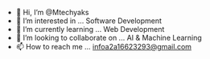 - 👋 Hi, I’m @Mtechyaks
- 👀 I’m interested in ... Software Development
- 🌱 I’m currently learning ... Web Development
- 💞️ I’m looking to collaborate on ... AI & Machine Learning
- 📫 How to reach me ... infoa2a16623293@gmail.com

<!---
Mtechyaks/Mtechyaks is a ✨ special ✨ repository because its `README.md` (this file) appears on your GitHub profile.
You can click the Preview link to take a look at your changes.
--->
